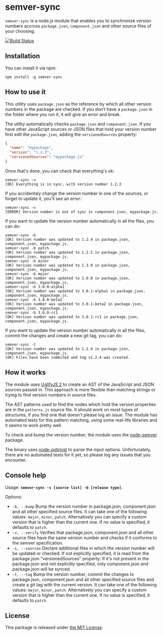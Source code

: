 # semver-sync

`semver-sync` is a node.js module that enables you to synchronize version numbers accross `package.json`, `component.json` and other source files of your choosing.

[![Build Status](https://secure.travis-ci.org/cimi/semver-sync.png)](http://travis-ci.org/cimi/semver-sync)

## Installation

You can install it via npm:

````
npm install -g semver-sync
````

## How to use it

This utility uses `package.json` as the reference by which all other version numbers in the package are checked. If you don't have a `package.json` in the folder where you run it, it will give an error and break.

The utility automatically checks `package.json` and `component.json`. If you have other JavaScript sources or JSON files that hold your version number first edit the `package.json`, adding the `versionedSources` property:

````json
{
  "name": "mypackage",
  "version": "1.2.3",
  "versionedSources": "mypackage.js"
}
````

Once that's done, you can check that everything's ok:

````terminal
semver-sync -v
[OK] Everything is in sync, with version number 1.2.3
````

If you accidentaly change the version number in one of the sources, or forget to update it, you'll see an error:

````
semver-sync -v
[ERROR] Version number is out of sync in component.json, mypackage.js.
````

If you want to update the version number automatically in all the files, you can do:

````
semver-sync -b
[OK] Version number was updated to 1.2.4 in package.json, component.json, mypackage.js.
semver-sync -b patch
[OK] Version number was updated to 1.2.5 in package.json, component.json, mypackage.js.
semver-sync -b minor
[OK] Version number was updated to 1.3.0 in package.json, component.json, mypackage.js.
semver-sync -b major
[OK] Version number was updated to 2.0.0 in package.json, component.json, mypackage.js.
semver-sync -b 3.0.0-alpha1
[OK] Version number was updated to 3.0.1-alpha1 in package.json, component.json, mypackage.js.
semver-sync -b 3.0.0-beta2
[OK] Version number was updated to 3.0.1-beta2 in package.json, component.json, mypackage.js.
semver-sync -b 3.0.0-rc1
[OK] Version number was updated to 3.0.1-rc1 in package.json, component.json, mypackage.js.
````

If you want to update the version number automatically in all the files, commit the changes and create a new git tag, you can do:

````
semver-sync -t
[OK] Version number was updated to 1.2.4 in package.json, component.json, mypackage.js.
[OK] Files have been commited and tag v1.2.4 was created.
````

## How it works

The module uses [UglifyJS 2](https://github.com/mishoo/UglifyJS2) to create an AST of the JavaScript and JSON sources passed in. This approach is more flexible than matching strings or trying to find version numbers in source files.

The AST patterns used to find the nodes which hold the version properties are in the `patterns.js` source file. It should work on most types of structures, if you find one that doesn't please log an issue. The module has automated tests for this pattern matching, using some real-life libraries and it seems to work pretty well.

To check and bump the version number, the module uses the [node-semver](https://github.com/isaacs/node-semver) package.

The binary uses [node-optimist](https://github.com/substack/node-optimist) to parse the input options. Unfortunately, there are no automated tests for it yet, so please log any issues that you encounter.

## Console help

Usage: **`semver-sync -s [source list] -b [release type]`**.

Options:

* `-b, --bump`
   Bump the version number in package.json, component.json and all other specified source files. It can take one of the following values: `major`, `minor`, `patch`. Alternatively you can specify a custom version that is higher than the current one. If no value is specified, it defaults to `patch`.
* `-v, --verify`
   Verifies that package.json, component.json and all other source files have the same version number and checks if it conforms to the semver specification.
* `-s, --sources`
  Declare additional files in which the version number will be updated or checked. If not explicitly specified, it is read from the package.json "versionedSources" property. If it's not present in the package.json and not explicitly specified, only component.json and package.json will be synced.
* `-t, --tag`
  Bump the version number, commit the changes to package.json, component.json and all other specified source files and create a git tag with the current version. It can take one of the following values: `major`, `minor`, `patch`. Alternatively you can specify a custom version that is higher than the current one. If no value is specified, it defaults to `patch`.

## License

This package is released under [the MIT License](http://opensource.org/licenses/MIT).
